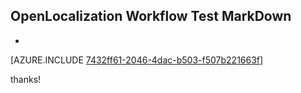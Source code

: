 ## OpenLocalization Workflow Test MarkDown
* 

[AZURE.INCLUDE [7432ff61-2046-4dac-b503-f507b221663f](calleeMd1.md)]

 
thanks!